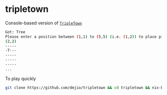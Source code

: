 # tripletown
Console-based version of [`TripleTown`](http://spryfox.com/our-games/tripletown/)

```bash
Got: Tree
Please enter a position between (1,1) to (5,5) (i.e. (1,2)) to place piece on board
(2,2)
-----
-T---
-----
-----
-----
...
```

To play quickly
```bash
git clone https://github.com/dmjio/tripletown && cd tripletown && nix-build && result/bin/main
```

